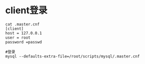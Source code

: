 # client登录

```shell
cat .master.cnf
[client]
host = 127.0.0.1
user = root
password =passwd

#登录
mysql --defaults-extra-file=/root/scripts/mysql/.master.cnf
```

